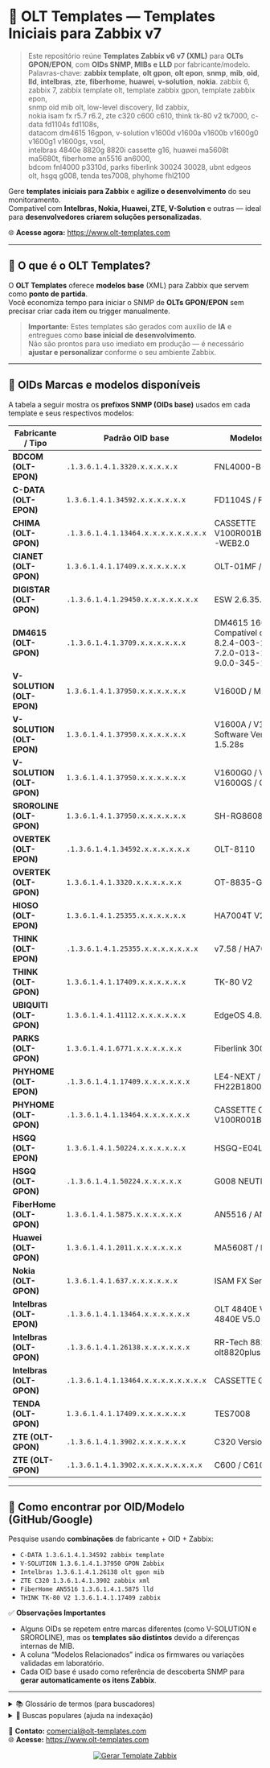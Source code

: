 # 🧩 OLT Templates — Templates Iniciais para Zabbix v7

> Este repositório reúne **Templates Zabbix v6 v7 (XML)** para **OLTs GPON/EPON**, com **OIDs SNMP, MIBs e LLD** por fabricante/modelo.  
> Palavras-chave: **zabbix template**, **olt gpon**, **olt epon**, **snmp**, **mib**, **oid**, **lld**, **intelbras**, **zte**, **fiberhome**, **huawei**, **v-solution**, **nokia**.
> zabbix 6, zabbix 7, zabbix template olt, template zabbix gpon, template zabbix epon,  
> snmp oid mib olt, low-level discovery, lld zabbix,  
> nokia isam fx r5.7 r6.2, zte c320 c600 c610, think tk-80 v2 tk7000, c-data fd1104s fd1108s,  
> datacom dm4615 16gpon, v-solution v1600d v1600a v1600b v1600g0 v1600g1 v1600gs, vsol,  
> intelbras 4840e 8820g 8820i cassette g16, huawei ma5608t ma5680t, fiberhome an5516 an6000,  
> bdcom fnl4000 p3310d, parks fiberlink 30024 30028, ubnt edgeos olt, hsgq g008, tenda tes7008, phyhome fhl2100

Gere **templates iniciais para Zabbix** e **agilize o desenvolvimento** do seu monitoramento.  
Compatível com **Intelbras, Nokia, Huawei, ZTE, V-Solution** e outras — ideal para **desenvolvedores criarem soluções personalizadas**.

🌐 **Acesse agora:** https://www.olt-templates.com

---

## 🎯 O que é o OLT Templates?

O **OLT Templates** oferece **modelos base** (XML) para Zabbix que servem como **ponto de partida**.  
Você economiza tempo para iniciar o SNMP de **OLTs GPON/EPON** sem precisar criar cada item ou trigger manualmente.

> **Importante:** Estes templates são gerados com auxílio de **IA** e entregues como **base inicial de desenvolvimento**.  
> Não são prontos para uso imediato em produção — é necessário **ajustar e personalizar** conforme o seu ambiente Zabbix.

---

## 🔌 OIDs Marcas e modelos disponíveis

A tabela a seguir mostra os **prefixos SNMP (OIDs base)** usados em cada template e seus respectivos modelos:

| Fabricante / Tipo | Padrão OID base | Modelos Relacionados |
|-------------------|-----------------|----------------------|
| **BDCOM (OLT-EPON)** | `.1.3.6.1.4.1.3320.x.x.x.x.x` | FNL4000-BD / P3310D |
| **C-DATA (OLT-EPON)** | `1.3.6.1.4.1.34592.x.x.x.x.x.x` | FD1104S / FD1108S |
| **CHIMA (OLT-GPON)** | `.1.3.6.1.4.1.13464.x.x.x.x.x.x.x.x` | CASSETTE V100R001B01D002P002SP1-WEB2.0 |
| **CIANET (OLT-GPON)** | `1.3.6.1.4.1.17409.x.x.x.x.x.x` | OLT-01MF / G8PS |
| **DIGISTAR (OLT-GPON)** | `.1.3.6.1.4.1.29450.x.x.x.x.x.x.x` | ESW 2.6.35.14-svn57811 |
| **DM4615 (OLT-GPON)** | `.1.3.6.1.4.1.3709.x.x.x.x.x.x` | DM4615 16GPON+4GT+4XS<br>Compatível com versões:<br>8.2.4-003-2-ge1a0e29dad<br>7.2.0-013-1-g1b8f1c9398<br>9.0.0-345-1-g479ba56c8a |
| **V-SOLUTION (OLT-EPON)** | `1.3.6.1.4.1.37950.x.x.x.x.x.x` | V1600D / MINI |
| **V-SOLUTION (OLT-EPON)** | `1.3.6.1.4.1.37950.x.x.x.x.x.x` | V1600A / V1600B OLT-0.3 e Software Version = OLT-1.5.28s |
| **V-SOLUTION (OLT-GPON)** | `1.3.6.1.4.1.37950.x.x.x.x.x.x` | V1600G0 / V1600G1 / V1600GS / G0B / G1B |
| **SROROLINE (OLT-GPON)** | `1.3.6.1.4.1.37950.x.x.x.x.x.x` | SH-RG8608-G8 |
| **OVERTEK (OLT-EPON)** | `.1.3.6.1.4.1.34592.x.x.x.x.x.x` | OLT-8110 |
| **OVERTEK (OLT-GPON)** | `1.3.6.1.4.1.3320.x.x.x.x.x.x` | OT-8835-GP / OT-8836-GP |
| **HIOSO (OLT-EPON)** | `1.3.6.1.4.1.25355.x.x.x.x.x.x` | HA7004T V2.2.57 |
| **THINK (OLT-EPON)** | `.1.3.6.1.4.1.25355.x.x.x.x.x.x.x` | v7.58 / HA7000 / TK7000 |
| **THINK (OLT-GPON)** | `1.3.6.1.4.1.17409.x.x.x.x.x.x` | TK-80 V2 |
| **UBIQUITI (OLT-GPON)** | `1.3.6.1.4.1.41112.x.x.x.x.x.x` | EdgeOS 4.8.0 |
| **PARKS (OLT-GPON)** | `1.3.6.1.4.1.6771.x.x.x.x.x.x` | Fiberlink 30024 / 30028 |
| **PHYHOME (OLT-EPON)** | `.1.3.6.1.4.1.17409.x.x.x.x.x.x` | LE4-NEXT / FHL104C / FH22B1800008 |
| **PHYHOME (OLT-GPON)** | `.1.3.6.1.4.1.13464.x.x.x.x.x.x` | CASSETTE OLT V100R001B01D002P009 |
| **HSGQ (OLT-EPON)** | `1.3.6.1.4.1.50224.x.x.x.x.x.x` | HSGQ-E04L G008 |
| **HSGQ (OLT-GPON)** | `.1.3.6.1.4.1.50224.x.x.x.x.x` | G008 NEUTRAL |
| **FiberHome (OLT-GPON)** | `1.3.6.1.4.1.5875.x.x.x.x.x.x` | AN5516 / AN6000 |
| **Huawei (OLT-GPON)** | `1.3.6.1.4.1.2011.x.x.x.x.x.x` | MA5608T / MA5680T |
| **Nokia (OLT-GPON)** | `1.3.6.1.4.1.637.x.x.x.x.x.x` | ISAM FX Series (R5.7 / R6.2) |
| **Intelbras (OLT-EPON)** | `.1.3.6.1.4.1.13464.x.x.x.x.x.x` | OLT 4840E V4.0 / EPON OLT 4840E V5.0 |
| **Intelbras (OLT-GPON)** | `.1.3.6.1.4.1.26138.x.x.x.x.x.x` | RR-Tech 8820i / 8820g / olt8820plus |
| **Intelbras (OLT-GPON)** | `.1.3.6.1.4.1.13464.x.x.x.x.x.x.x.x` | CASSETTE G16 |
| **TENDA (OLT-GPON)** | `1.3.6.1.4.1.17409.x.x.x.x.x.x` | TES7008 |
| **ZTE (OLT-GPON)** | `.1.3.6.1.4.1.3902.x.x.x.x.x.x` | C320 Version V2.1.0 |
| **ZTE (OLT-GPON)** | `.1.3.6.1.4.1.3902.x.x.x.x.x.x.x.x` | C600 / C610 ZXA10 V1.2.2 |

---

## 🔎 Como encontrar por OID/Modelo (GitHub/Google)

Pesquise usando **combinações** de fabricante + OID + Zabbix:

- `C-DATA 1.3.6.1.4.1.34592 zabbix template`
- `V-SOLUTION 1.3.6.1.4.1.37950 GPON Zabbix`
- `Intelbras 1.3.6.1.4.1.26138 olt gpon mib`
- `ZTE C320 1.3.6.1.4.1.3902 zabbix xml`
- `FiberHome AN5516 1.3.6.1.4.1.5875 lld`
- `THINK TK-80 V2 1.3.6.1.4.1.17409 zabbix`

✅ **Observações Importantes**
- Alguns OIDs se repetem entre marcas diferentes (como V-SOLUTION e SROROLINE), mas os **templates são distintos** devido a diferenças internas de MIB.  
- A coluna “Modelos Relacionados” indica os firmwares ou variações validadas em laboratório.  
- Cada OID base é usado como referência de descoberta SNMP para **gerar automaticamente os itens Zabbix**.

---

<details>
<summary>📚 Glossário de termos (para buscadores)</summary>

Zabbix v6 v7 · Template XML · SNMP · MIB · OID · LLD (Low-Level Discovery) · GPON · EPON ·  
Triggers · Value maps · ONUs · PON · RX/TX power · ifOperStatus · discovery[...]
</details>

<details>
<summary>🔎 Buscas populares (ajuda na indexação)</summary>

zabbix 6 template olt gpon  
zabbix 7 template olt epon  
zabbix olt nokia isam fx r6.2  
zabbix template zte c320 oid 1.3.6.1.4.1.3902  
zabbix template vsol v-solution 1.3.6.1.4.1.37950  
zabbix intelbras 8820g oid 1.3.6.1.4.1.26138  
zabbix datacom dm4615 gpon  
zabbix fiberhome an5516 oid 1.3.6.1.4.1.5875  
zabbix huawei ma5608t 1.3.6.1.4.1.2011  
zabbix think tk-80 v2 1.3.6.1.4.1.17409  
zabbix c-data fd series 1.3.6.1.4.1.34592
</details>

📧 **Contato:** comercial@olt-templates.com  
🌐 **Acesse:** https://www.olt-templates.com

<p align="center">
  <a href="https://www.olt-templates.com" target="_blank">
    <img src="https://img.shields.io/badge/Gerar%20Template%20Zabbix-%E2%86%92-6C5CE7?style=for-the-badge" alt="Gerar Template Zabbix">
  </a>
</p>

